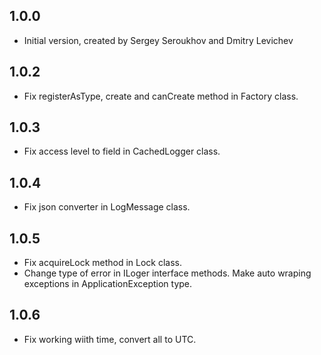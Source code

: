 ## 1.0.0

- Initial version, created by Sergey Seroukhov and Dmitry Levichev

## 1.0.2

- Fix registerAsType, create and canCreate method in Factory class.

## 1.0.3

- Fix access level to field in CachedLogger class.

## 1.0.4

- Fix json converter in LogMessage class.

## 1.0.5 

- Fix acquireLock method in Lock class.
- Change type of error in ILoger interface methods. Make auto wraping exceptions in ApplicationException type. 

## 1.0.6

- Fix working wiith time, convert all to UTC.